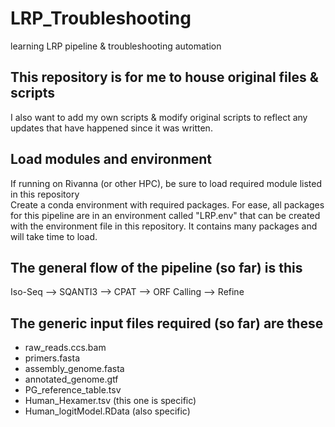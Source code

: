 # LRP_Troubleshooting
learning LRP pipeline &amp; troubleshooting automation

## This repository is for me to house original files & scripts
I also want to add my own scripts & modify original scripts to reflect any updates that have happened since it was written.

## Load modules and environment
If running on Rivanna (or other HPC), be sure to load required module listed in this repository <br />
Create a conda environment with required packages. For ease, all packages for this pipeline are in an environment called "LRP.env" that can be created with the environment file in this repository. It contains many packages and will take time to load. <br />

## The general flow of the pipeline (so far) is this
Iso-Seq --> SQANTI3 --> CPAT --> ORF Calling --> Refine

## The generic input files required (so far) are these <br />
- raw_reads.ccs.bam <br /> 
- primers.fasta <br />
- assembly_genome.fasta <br />
- annotated_genome.gtf <br />
- PG_reference_table.tsv <br />
- Human_Hexamer.tsv (this one is specific) <br />
- Human_logitModel.RData (also specific) <br />
